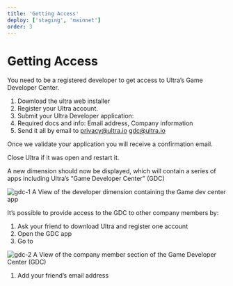 ```yaml
---
title: 'Getting Access'
deploy: ['staging', 'mainnet']
order: 3
---
```


# Getting Access

You need to be a registered developer to get access to Ultra’s Game Developer Center.

1.  Download the ultra web installer
2.  Register your Ultra account.
3.  Submit your Ultra Developer application:
4.  Required docs and info: Email address, Company information
5.  Send it all by email to [privacy@ultra.io](mailto:privacy@ultra.io) [gdc@ultra.io](mailto:gdc@ultra.io)

Once we validate your application you will receive a confirmation email.

Close Ultra if it was open and restart it.

A new dimension should now be displayed, which will contain a series of apps including Ultra’s “Game Developer Center” (GDC)

![gdc-1](/images/gdc/gdc-1.webp) A View of the developer dimension containing the Game dev center app

It’s possible to provide access to the GDC to other company members by:

1.  Ask your friend to download Ultra and register one account
2.  Open the GDC app
3.  Go to

![gdc-2](/images/gdc/gdc-2.webp) A View of the company member section of the Game Developer Center (GDC)

1.  Add your friend’s email address
